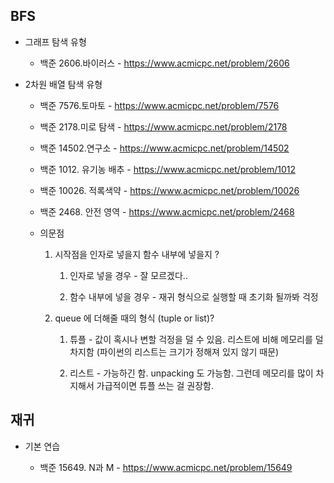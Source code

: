 ## BFS

- 그래프 탐색 유형
  
  - 백준 2606.바이러스 - https://www.acmicpc.net/problem/2606

- 2차원 배열 탐색 유형
  
  - 백준 7576.토마토 - https://www.acmicpc.net/problem/7576
  
  - 백준 2178.미로 탐색 - https://www.acmicpc.net/problem/2178
  
  - 백준 14502.연구소 - https://www.acmicpc.net/problem/14502
  
  - 백준 1012. 유기농 배추 - https://www.acmicpc.net/problem/1012
  
  - 백준 10026. 적록색약 - https://www.acmicpc.net/problem/10026
  
  - 백준 2468. 안전 영역 - https://www.acmicpc.net/problem/2468
  
  - 의문점
    
    1. 시작점을 인자로 넣을지 함수 내부에 넣을지 ?
       
       1. 인자로 넣을 경우 - 잘 모르겠다..
       
       2. 함수 내부에 넣을 경우 - 재귀 형식으로 실행할 때 초기화 될까봐 걱정
    
    2. queue 에 더해줄 때의 형식 (tuple or list)?
       
       1. 튜플 - 값이 혹시나 변할 걱정을 덜 수 있음. 리스트에 비해 메모리를 덜 차지함 (파이썬의 리스트는 크기가 정해져 있지 않기 때문)
       
       2. 리스트 - 가능하긴 함. unpacking 도 가능함. 그런데 메모리를 많이 차지해서 가급적이면 튜플 쓰는 걸 권장함.

## 재귀

- 기본 연습
  
  - 백준 15649. N과 M - https://www.acmicpc.net/problem/15649
